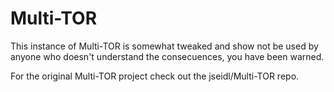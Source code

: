 Multi-TOR
=========

This instance of Multi-TOR is somewhat tweaked and show not be used by anyone who doesn't understand the consecuences, you have been warned.

For the original Multi-TOR project check out the jseidl/Multi-TOR repo.
